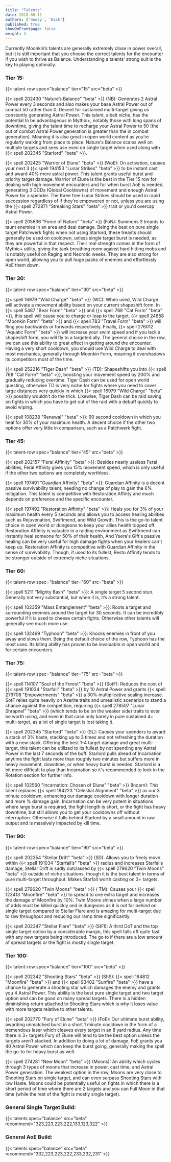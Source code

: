 ```yaml
---
title: "Talents"
date: 2018-08-11
authors: ['Goosy', 'Nick']
published: true
showOnFrontpage: false
weight: 3
---
```


Currently Moonkin’s talents are generally extremely close in power overall, but it is still important that you choose the correct talents for the encounter if you wish to thrive as Balance. Understanding a talents’ strong suit is the key to playing optimally.

### Tier 15:
{{< talent-row spec="balance" tier="15" src="beta" >}}

{{< spell 202430 "Nature’s Balance" "beta" >}} (NB): Generates 2 Astral Power every 3 seconds and also makes your base Astral Power out of combat 50 rather than 0. Decent for sustained multi-target giving us constantly generating Astral Power. This talent, albeit niche, has the potential to be advantageous in Mythic+, notably those with long spans of downtime, giving the talent time to recharge your Astral Power to 50 (the out of combat Astral Power generation is greater than the in combat generation). Meaning it is also great in open world content as you’re regularly walking from place to place. Nature's Balance scales well on multiple targets and sees use even on single target when used along with {{< spell 202345 "Starlord" "beta" >}}.

{{< spell 202425 "Warrior of Elune" "beta" >}} (WoE): On activation, causes your next 3 {{< spell 194153 "Lunar Strikes" "beta" >}} to be instant cast and award 40% more astral power. This talent grants useful burst and priority target damage. Warrior of Elune is the best in the Tier 15 row for dealing with high movement encounters and for when burst AoE is needed, generating 3 GCDs (Global Cooldowns) of movement and enough Astral Power for a spender. The three free Lunar Strikes should be used in rapid succession regardless of if they're empowered or not, unless you are using the {{< spell 272871 "Streaking Stars" "beta" >}} trait or you'd overcap Astral Power.

{{< spell 205636 "Force of Nature" "beta" >}} (FoN): Summons 3 treants to taunt enemies in an area and deal damage. Being the best on pure single target Patchwerk fights when not using Starlord, these treants should generally be used on cooldown, unless single target burst is needed, as they are powerful in that respect. Their real strength comes in the form of Mythic+ utility, giving the tank breathing room against hard hitting mobs and is notably useful on Raging and Necrotic weeks. They are also strong for open world, allowing you to pull huge packs of enemies and effortlessly AoE them down.

### Tier 30:
{{< talent-row spec="balance" tier="30" src="beta" >}}

{{< spell 16979 "Wild Charge" "beta" >}} (WC): When used, Wild Charge will activate a movement ability based on your current shapeshift form. In {{< spell 5487 "Bear Form" "beta" >}} and {{< spell 768 "Cat Form" "beta" >}}, this spell will cause you to charge or leap to the target. {{< spell 24858 "Moonkin Form" "beta" >}} and {{< spell 783 "Travel Form" "beta" >}} will fling you backwards or forwards respectively. Finally, {{< spell 276012 "Aquatic Form" "beta" >}} will increase your swim speed and if you lack a shapeshift form, you will fly to a targeted ally. The general choice in the row, we can use this ability to great effect in getting around the encounter. Having a very short cooldown, you should use Wild Charge to deal with most mechanics, generally through Moonkin Form, meaning it overshadows its competitors most of the time.

{{< spell 252216 "Tiger Dash" "beta" >}} (TD): Shapeshifts you into {{< spell 768 "Cat Form" "beta" >}}, boosting your movement speed by 200% and gradually reducing overtime. Tiger Dash can be used for open world questing, otherwise TD is very niche for fights where you need to cover large distances very quickly in which {{< spell 16979 "Wild Charge" "beta" >}} possibly wouldn’t do the trick. Likewise, Tiger Dash can be raid saving on fights in which you have to get out of the raid with a debuff quickly to avoid wiping.

{{< spell 108238 "Renewal" "beta" >}}: 90 second cooldown in which you heal for 30% of your maximum health. A decent choice if the other two options offer very little in comparison, such as a Patchwerk fight.

### Tier 45:
{{< talent-row spec="balance" tier="45" src="beta" >}}

{{< spell 202157 "Feral Affinity" "beta" >}}: Besides nearly useless Feral abilities, Feral Affinity gives you 15% movement speed, which is only useful if the other two options are completely worthless.

{{< spell 197491 "Guardian Affinity" "beta" >}}: Guardian Affinity is a decent passive survivability talent, needing no change of play to gain the 6% mitigation. This talent is competitive with Restoration Affinty and much depends on preference and the specific encounter.

{{< spell 197492 "Restoration Affinity" "beta" >}}: Heals you for 3% of your maximum health every 5 seconds and allows you to access healing abilities such as Rejuvenation, Swiftmend, and Wild Growth. This is the go-to talent choice in open world or dungeons to keep your allies health topped off. Restoration Affinity is valuable in a raiding environment as Swiftmend can instantly heal someone for 50% of their health, And Ysera's Gift's passive healing can be very useful for high damage fights when your healers can't keep up. Restoration Affinity is competitive with Guardian Affinity in the sense of survivability. Though, if used to its fullest, Resto Affinity tends to be stronger outside of extremely niche situations.

### Tier 60:
{{< talent-row spec="balance" tier="60" src="beta" >}}

{{< spell 5211 "Mighty Bash" "beta" >}}: A single target 5 second stun. Generally not very substantial, but when it is, it’s a strong talent.

{{< spell 102359 "Mass Entanglement" "beta" >}}: Roots a target and surrounding enemies around the target for 30 seconds. It can be incredibly powerful if it is used to cheese certain fights. Otherwise other talents will generally see much more use.

{{< spell 132469 "Typhoon" "beta" >}}: Knocks enemies in front of you away and slows them. Being the default choice of the row, Typhoon has the most uses. Its kiting ability has proven to be invaluable in open world and for certain encounters.

### Tier 75:
{{< talent-row spec="balance" tier="75" src="beta" >}}

{{< spell 114107 "Soul of the Forest" "beta" >}} (SotF): Reduces the cost of {{< spell 191034 "Starfall" "beta" >}} by 10 Astral Power and grants {{< spell 279708 "Empowerments" "beta" >}} a 30% multiplicative scaling increase. SotF relies quite heavily on Azerite traits and unrealistic scenarios to stand a chance against the competition, requiring {{< spell 278507 "Lunar Shrapnel" "beta" >}} (which tends to be on the weaker side) traits to ever be worth using, and even in that case only barely in pure sustained 4+ multi-target, as a lot of single target is lost taking it.

{{< spell 202345 "Starlord" "beta" >}} (SL): Causes your spenders to award a stack of 3% haste, stacking up to 3 times and not refreshing the duration with a new stack. Offering the best 1-4 target damage and great multi-target, this talent can be utilized to its fullest by not spending any Astral Power in the last 7 seconds of the buff. Starlord pulls ahead of Incarnation anytime the fight lasts more than roughly two minutes but suffers more in heavy movement, downtime, or when heavy burst is needed. Starlord is a bit more difficult to play than Incarnation so it's recommended to look in the Rotation section for further info.

{{< spell 102560 "Incarnation: Chosen of Elune" "beta" >}} (Incarn): This talent replaces {{< spell 194223 "Celestial Alignment" "beta" >}} as our 3 minute cooldown, enhancing our damage cooldown with longer duration and more % damage gain. Incarnation can be very potent in situations where large burst is required, the fight length is short, or the fight has heavy downtime, but still allows you to get your cooldowns off without interruption. Otherwise it falls behind Starlord by a small amount in raw output and is massively impacted by kill time.

### Tier 90: 
{{< talent-row spec="balance" tier="90" src="beta" >}}

{{< spell 202354 "Stellar Drift" "beta" >}} (SD): Allows you to freely move within {{< spell 191034 "Starfall’s" "beta" >}} radius and increases Starfalls damage, Stellar Drift is sadly outclassed by {{< spell 279620 "Twin Moons" "beta" >}} outside of niche situations, though it is the best talent in terms of pure multi-target throughput. Makes Starfall worth casting on 3+ targets.

{{< spell 279620 "Twin Moons" "beta" >}} ( TM): Causes your {{< spell 123413 "Moonfire" "beta" >}} to spread to one extra target and increases the damage of Moonfire by 10%. Twin Moons shines when a large number of adds must be killed quickly and in dungeons as it is not far behind on single target compared to Stellar Flare and is amazing for multi-target due to raw throughput and reducing our ramp time significantly.

{{< spell 202347 "Stellar Flare" "beta" >}} (StFl): A third DoT and the top single target option by a considerable margin, this spell falls off quite fast with any new targets being introduced. The go to if there are a low amount of spread targets or the fight is mostly single target.

### Tier 100:
{{< talent-row spec="balance" tier="100" src="beta" >}}

{{< spell 202342 "Shooting Stars" "beta" >}} (ShS): {{< spell 164812 "Moonfire" "beta" >}} and {{< spell 93402 "Sunfire" "beta" >}} have a chance to generate a shooting star which damages the enemy and grants you 4 Astral Power. This ability is the best pure single target and two target option and can be good on many spread targets. There is a hidden diminishing return attached to Shooting Stars which is why it loses value with more targets relative to other talents.

{{< spell 202770 "Fury of Elune" "beta" >}} (FoE): Our ultimate burst ability, awarding unmatched burst in a short 1 minute cooldown in the form of a tremendous laser which cleaves every target in an 8 yard radius. Any time there is 3+ targets Fury of Elune will tend to be the best option unless the targets aren’t stacked. In addition to doing a lot of damage, FoE grants you 40 Astral Power which can keep the burst going, generally making the spell the go-to for heavy burst as well.

{{< spell 274281 "New Moon" "beta" >}} (Moons): An ability which cycles through 3 types of moons that increase in power, cast time, and Astral Power generation. The weakest option in the row, Moons are very close to Shooting Stars on single target, and can even surpass Shooting Stars with low Haste. Moons could be potentially useful on fights in which there is a short period of time where there are 2 targets and you can Full Moon in that time (while the rest of the fight is mostly single target).


### General Single Target Build:

{{< talents spec="balance" src="beta" recommend="323,223,223,222,133,123,322" >}}

### General AoE Build:

{{< talents spec="balance" src="beta" recommend="332,223,223,222,233,232,231" >}}
